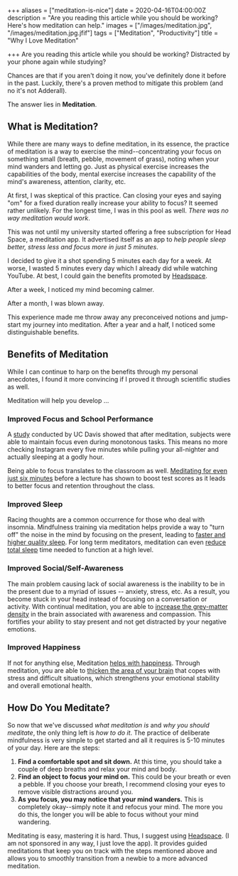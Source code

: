 +++
aliases = ["meditation-is-nice"]
date = 2020-04-16T04:00:00Z
description = "Are you reading this article while you should be working? Here's how meditation can help."
images = ["/images/meditation.jpg", "/images/meditation.jpg.jfif"]
tags = ["Meditation", "Productivity"]
title = "Why I Love Meditation"

+++
Are you reading this article while you should be working? Distracted by your phone again while studying?

Chances are that if you aren't doing it now, you've definitely done it before in the past. Luckily, there's a proven method to mitigate this problem (and no it's not Adderall).

The answer lies in **Meditation**.

## What is Meditation?

While there are many ways to define meditation, in its essence, the practice of meditation is a way to exercise the mind--concentrating your focus on something small (breath, pebble, movement of grass), noting when your mind wanders and letting go. Just as physical exercise increases the capabilities of the body, mental exercise increases the capability of the mind's awareness, attention, clarity, etc.

At first, I was skeptical of this practice. Can closing your eyes and saying "om" for a fixed duration really increase your ability to focus? It seemed rather unlikely. For the longest time, I was in this pool as well. _There was no way meditation would work_.

This was not until my university started offering a free subscription for Head Space, a meditation app. It advertised itself as an app to _help_ _people sleep better, stress less and focus more in just 5 minutes_.

I decided to give it a shot spending 5 minutes each day for a week. At worse, I wasted 5 minutes every day which I already did while watching YouTube. At best, I could gain the benefits promoted by [Headspace]().

After a week, I noticed my mind becoming calmer.

After a month, I was blown away.

This experience made me throw away any preconceived notions and jump-start my journey into meditation. After a year and a half, I noticed some distinguishable benefits.

## Benefits of Meditation

While I can continue to harp on the benefits through my personal anecdotes, I found it more convincing if I proved it through scientific studies as well. 

Meditation will help you develop ...

### Improved Focus and School Performance

A [study]() conducted by UC Davis showed that after meditation, subjects were able to maintain focus even during monotonous tasks. This means no more checking Instagram every five minutes while pulling your all-nighter and actually sleeping at a godly hour.

Being able to focus translates to the classroom as well. [Meditating for even just six minutes](https://www.sciencedaily.com/releases/2013/04/130409131811.htm) before a lecture has shown to boost test scores as it leads to better focus and retention throughout the class.

### Improved Sleep

Racing thoughts are a common occurrence for those who deal with insomnia. Mindfulness training via meditation helps provide a way to "turn off" the noise in the mind by focusing on the present, leading to [faster and higher quality sleep](https://www.health.harvard.edu/blog/mindfulness-meditation-helps-fight-insomnia-improves-sleep-201502187726). For long term meditators, meditation can even [reduce total sleep](https://www.ncbi.nlm.nih.gov/pmc/articles/PMC2919439/) time needed to function at a high level.

### Improved Social/Self-Awareness

The main problem causing lack of social awareness is the inability to be in the present due to a myriad of issues -- anxiety, stress, etc. As a result, you become stuck in your head instead of focusing on a conversation or activity. With continual meditation, you are able to [increase the grey-matter density](https://journals.sagepub.com/doi/pdf/10.1177/1533210107311624) in the brain associated with awareness and compassion. This fortifies your ability to stay present and not get distracted by your negative emotions.

### Improved Happiness

If not for anything else, Meditation [helps with happiness](https://www.forbes.com/sites/jeenacho/2016/03/05/increase-happiness-and-sense-of-well-being-through-meditation/#59a058a22adb). Through meditation, you are able to [thicken the area of your brain](https://www.ncbi.nlm.nih.gov/pmc/articles/PMC3004979/) that copes with stress and difficult situations, which strengthens your emotional stability and overall emotional health.

## How Do You Meditate?

So now that we've discussed _what meditation is_ and _why you should meditate_, the only thing left is _how to do it_. The practice of deliberate mindfulness is very simple to get started and all it requires is 5-10 minutes of your day. Here are the steps:

1. **Find a comfortable spot and sit down.** At this time, you should take a couple of deep breaths and relax your mind and body.
2. **Find an object to focus your mind on.** This could be your breath or even a pebble. If you choose your breath, I recommend closing your eyes to remove visible distractions around you.
3. **As you focus, you may notice that your mind wanders.** This is completely okay--simply note it and refocus your mind. The more you do this, the longer you will be able to focus without your mind wandering.

Meditating is easy, mastering it is hard. Thus, I suggest using [Headspace](https://www.headspace.com/ "url: https://www.headspace.com/"). (I am not sponsored in any way, I just love the app). It provides guided meditations that keep you on track with the steps mentioned above and allows you to smoothly transition from a newbie to a more advanced meditation.
